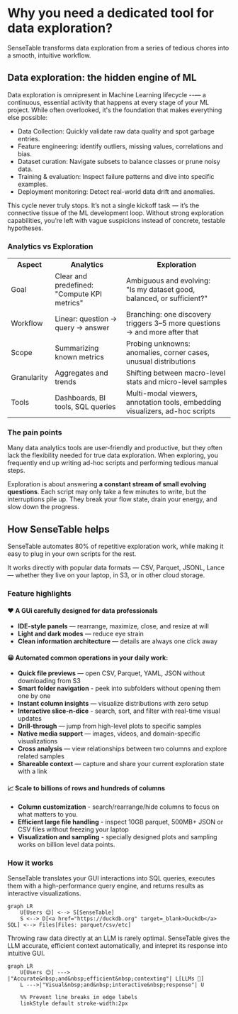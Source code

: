 # Why you need a dedicated tool for data exploration?

SenseTable transforms data exploration from a series of tedious chores into a smooth, intuitive workflow.


## Data exploration: the hidden engine of ML


Data exploration is omnipresent in Machine Learning lifecycle --— a continuous, essential activity that happens at every stage of your ML project.
While often overlooked, it's the foundation that makes everything else possible:

- Data Collection: Quickly validate raw data quality and spot garbage entries.
-	Feature engineering: identify outliers, missing values, correlations and bias.
-	Dataset curation: Navigate subsets to balance classes or prune noisy data.
-	Training & evaluation: Inspect failure patterns and dive into specific examples.
-	Deployment monitoring: Detect real-world data drift and anomalies.

This cycle never truly stops. It’s not a single kickoff task — it’s the connective tissue of the ML development loop. Without strong exploration capabilities, you’re left with vague suspicions instead of concrete, testable hypotheses.


### Analytics vs Exploration

<table>
  <tr>
    <th>Aspect</th>
    <th>Analytics</th>
    <th>Exploration</th>
  </tr>
  <tr>
    <td>Goal</td>
    <td>Clear and predefined:<br>"Compute KPI metrics"</td>
    <td>Ambiguous and evolving:<br>"Is my dataset good, balanced, or sufficient?"</td>
  </tr>
  <tr>
    <td>Workflow</td>
    <td>Linear: question → query → answer</td>
    <td>Branching: one discovery triggers 3–5 more questions → and more after that</td>
  </tr>
  <tr>
    <td>Scope</td>
    <td>Summarizing known metrics</td>
    <td>Probing unknowns: anomalies, corner cases, unusual distributions</td>
  </tr>
  <tr>
    <td>Granularity</td>
    <td>Aggregates and trends</td>
    <td>Shifting between macro-level stats and micro-level samples</td>
  </tr>
  <tr>
    <td>Tools</td>
    <td>Dashboards, BI tools, SQL queries</td>
    <td>Multi-modal viewers, annotation tools, embedding visualizers, ad-hoc scripts</td>
  </tr>
</table>

### The pain points

Many data analytics tools are user-friendly and productive, but they often lack the flexibility needed for true data exploration. When exploring, you frequently end up writing ad-hoc scripts and performing tedious manual steps.

Exploration is about answering **a constant stream of small evolving questions**. Each script may only take a few minutes to write, but the interruptions pile up. They break your flow state, drain your energy, and slow down the progress.

## How SenseTable helps

SenseTable automates 80% of repetitive exploration work, while making it easy to plug in your own scripts for the rest.

It works directly with popular data formats — CSV, Parquet, JSONL, Lance — whether they live on your laptop, in S3, or in other cloud storage.

<ThemedImage src="/images/table/overview.jpg" />

### Feature highlights


#### ❤️ A GUi carefully designed for data professionals
- **IDE-style panels** — rearrange, maximize, close, and resize at will
- **Light and dark modes** — reduce eye strain
- **Clean information architecture** — details are always one click away

#### 😀 Automated common operations in your daily work:
- **Quick file previews** — open CSV, Parquet, YAML, JSON without downloading from S3
- **Smart folder navigation** - peek into subfolders without opening them one by one
- **Instant column insights** — visualize distributions with zero setup
- **Interactive slice-n-dice** - search, sort, and filter with real-time visual updates
- **Drill-through** — jump from high-level plots to specific samples
- **Native media support** — images, videos, and domain-specific visualizations
- **Cross analysis** — view relationships between two columns and explore related samples
- **Shareable context** — capture and share your current exploration state with a link


#### 📈 Scale to billions of rows and hundreds of columns
- **Column customization** - search/rearrange/hide columns to focus on what matters to you.
- **Efficient large file handling** - inspect 10GB parquet, 500MB+ JSON or CSV files without freezing your laptop
- **Visualization and sampling** - specially designed plots and sampling works on billion level data points.

### How it works

SenseTable translates your GUI interactions into SQL queries, executes them with a high-performance query engine, and returns results as interactive visualizations.

```mermaid
graph LR
    U[Users 😊] <--> S[SenseTable]
    S <--> D[<a href="https://duckdb.org" target=_blank>Duckdb</a> SQL] <--> Files[Files: parquet/csv/etc]
```

Throwing raw data directly at an LLM is rarely optimal.
SenseTable gives the LLM accurate, efficient context automatically, and intepret its response into intuitive GUI.

```mermaid
graph LR
    U[Users 😊] ---> |"Accurate&nbsp;and&nbsp;efficient&nbsp;contexting"| L[LLMs 🧠]
    L --->|"Visual&nbsp;and&nbsp;interactive&nbsp;response"| U

    %% Prevent line breaks in edge labels
    linkStyle default stroke-width:2px
```
